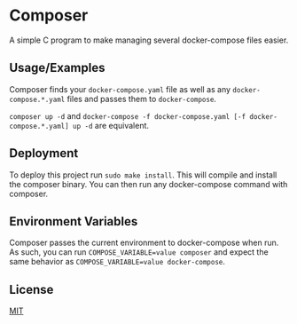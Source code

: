 # Composer

A simple C program to make managing several docker-compose files easier.

## Usage/Examples

Composer finds your `docker-compose.yaml` file as well as any `docker-compose.*.yaml` files and passes them to `docker-compose`.

`composer up -d` and `docker-compose -f docker-compose.yaml [-f docker-compose.*.yaml] up -d` are equivalent.

## Deployment

To deploy this project run `sudo make install`. This will compile and install the composer binary. You can then run any docker-compose command with composer.
  
## Environment Variables

Composer passes the current environment to docker-compose when run. As such, you can run `COMPOSE_VARIABLE=value composer` and expect the same behavior as `COMPOSE_VARIABLE=value docker-compose`.

## License

[MIT](https://choosealicense.com/licenses/mit/)
